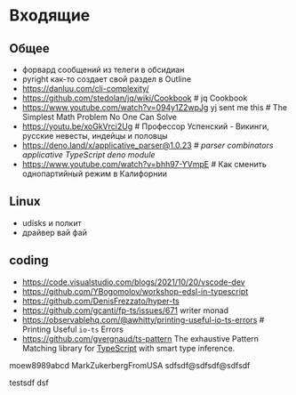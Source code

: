 # Входящие
## Общее

- форвард сообщений из телеги в обсидиан
- pyright как-то создает свой раздел в Outline
- https://danluu.com/cli-complexity/
- https://github.com/stedolan/jq/wiki/Cookbook # jq Cookbook
- https://www.youtube.com/watch?v=094y1Z2wpJg yj sent me this # The Simplest Math Problem No One Can Solve
- https://youtu.be/xoGkVrci2Ug # Профессор Успенский - Викинги, русские невесты, индейцы и половцы
- https://deno.land/x/applicative_parser@1.0.23 # _parser combinators applicative TypeScript deno module_
- https://www.youtube.com/watch?v=bhh97-YVmpE # Как сменить однопартийный режим в Калифорнии

## Linux
- udisks и полкит 
- драйвер вай фай

## coding
- https://code.visualstudio.com/blogs/2021/10/20/vscode-dev
- https://github.com/YBogomolov/workshop-edsl-in-typescript
- https://github.com/DenisFrezzato/hyper-ts
- https://github.com/gcanti/fp-ts/issues/671 writer monad
- https://observablehq.com/@awhitty/printing-useful-io-ts-errors # Printing Useful `io-ts` Errors
- https://github.com/gvergnaud/ts-pattern The exhaustive Pattern Matching library for [TypeScript](https://github.com/microsoft/TypeScript) with smart type inference.


moew8989abcd
MarkZukerbergFromUSA
sdfsdf@sdfsdf@sdfsdf

testsdf
dsf